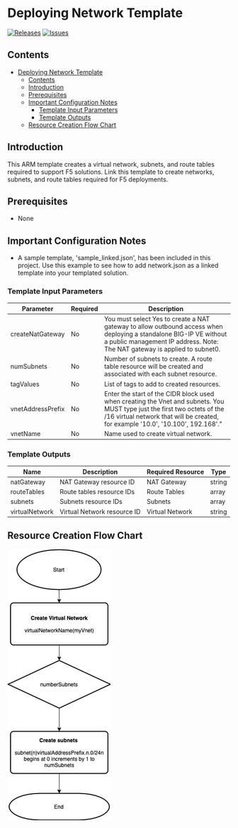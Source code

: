 
# Deploying Network Template

[![Releases](https://img.shields.io/github/release/f5networks/f5-azure-arm-templates-v2.svg)](https://github.com/f5networks/f5-azure-arm-templates-v2/releases)
[![Issues](https://img.shields.io/github/issues/f5networks/f5-azure-arm-templates-v2.svg)](https://github.com/f5networks/f5-azure-arm-templates-v2/issues)

## Contents

- [Deploying Network Template](#deploying-network-template)
  - [Contents](#contents)
  - [Introduction](#introduction)
  - [Prerequisites](#prerequisites)
  - [Important Configuration Notes](#important-configuration-notes)
    - [Template Input Parameters](#template-input-parameters)
    - [Template Outputs](#template-outputs)
  - [Resource Creation Flow Chart](#resource-creation-flow-chart)

## Introduction

This ARM template creates a virtual network, subnets, and route tables required to support F5 solutions. Link this template to create networks, subnets, and route tables required for F5 deployments.

## Prerequisites

 - None
 
## Important Configuration Notes

 - A sample template, 'sample_linked.json', has been included in this project. Use this example to see how to add network.json as a linked template into your templated solution.


### Template Input Parameters

| Parameter | Required | Description |
| --- | --- | --- |
| createNatGateway | No | You must select Yes to create a NAT gateway to allow outbound access when deploying a standalone BIG-IP VE without a public management IP address. Note: The NAT gateway is applied to subnet0. |
| numSubnets| No | Number of subnets to create. A route table resource will be created and associated with each subnet resource. |
| tagValues| No | List of tags to add to created resources. |
| vnetAddressPrefix | No | Enter the start of the CIDR block used when creating the Vnet and subnets.  You MUST type just the first two octets of the /16 virtual network that will be created, for example '10.0', '10.100', 192.168'." |
| vnetName| No | Name used to create virtual network. |

### Template Outputs

| Name | Description | Required Resource | Type |
| --- | --- | --- | --- |
| natGateway | NAT Gateway resource ID | NAT Gateway | string |
| routeTables | Route tables resource IDs | Route Tables | array |
| subnets | Subnets resource IDs | Subnets | array |
| virtualNetwork | Virtual Network resource ID | Virtual Network | string |


## Resource Creation Flow Chart

![Resource Creation Flow Chart](https://github.com/F5Networks/f5-azure-arm-templates-v2/blob/v1.3.0.0/examples/images/azure-network-module.png)
